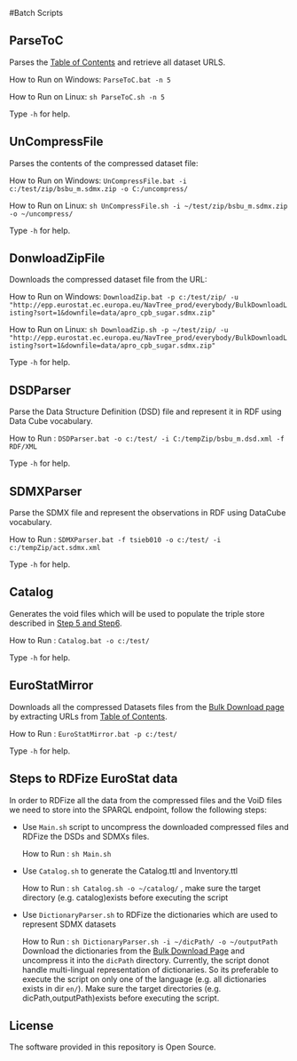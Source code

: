 #Batch Scripts

## ParseToC
Parses the [Table of Contents](http://epp.eurostat.ec.europa.eu/NavTree_prod/everybody/BulkDownloadListing?sort=1&amp;file=table_of_contents.xml "Bulk Download") and retrieve all dataset URLS.

How to Run on Windows: `ParseToC.bat -n 5`

How to Run on Linux: `sh ParseToC.sh -n 5`

Type `-h` for help.

## UnCompressFile
Parses the contents of the compressed dataset file:

How to Run on Windows: `UnCompressFile.bat -i c:/test/zip/bsbu_m.sdmx.zip -o C:/uncompress/`

How to Run on Linux: `sh UnCompressFile.sh -i ~/test/zip/bsbu_m.sdmx.zip -o ~/uncompress/`

Type `-h` for help.

## DonwloadZipFile
Downloads the compressed dataset file from the URL:

How to Run on Windows: `DownloadZip.bat -p c:/test/zip/ -u "http://epp.eurostat.ec.europa.eu/NavTree_prod/everybody/BulkDownloadListing?sort=1&downfile=data/apro_cpb_sugar.sdmx.zip"`

How to Run on Linux: `sh DownloadZip.sh -p ~/test/zip/ -u "http://epp.eurostat.ec.europa.eu/NavTree_prod/everybody/BulkDownloadListing?sort=1&downfile=data/apro_cpb_sugar.sdmx.zip"`

Type `-h` for help.

## DSDParser
Parse the Data Structure Definition (DSD) file and represent it in RDF using Data Cube vocabulary.

How to Run : `DSDParser.bat -o c:/test/ -i C:/tempZip/bsbu_m.dsd.xml -f RDF/XML`

Type `-h` for help.

## SDMXParser
Parse the SDMX file and represent the observations in RDF using DataCube vocabulary.

How to Run : `SDMXParser.bat -f tsieb010 -o c:/test/ -i c:/tempZip/act.sdmx.xml`

Type `-h` for help.

## Catalog
Generates the void files which will be used to populate the triple store described in [Step 5 and Step6](https://github.com/LATC/EU-data-cloud/blob/master/institutions/Eurostat/design/workflow.md).

How to Run : `Catalog.bat -o c:/test/`

Type `-h` for help.

## EuroStatMirror
Downloads all the compressed Datasets files from the [Bulk Download page](http://epp.eurostat.ec.europa.eu/NavTree_prod/everybody/BulkDownloadListing) by extracting URLs from [Table of Contents](http://epp.eurostat.ec.europa.eu/NavTree_prod/everybody/BulkDownloadListing?sort=1&amp;file=table_of_contents.xml "Bulk Download").

How to Run : `EuroStatMirror.bat -p c:/test/`

Type `-h` for help.

## Steps to RDFize EuroStat data
In order to RDFize all the data from the compressed files and the VoiD files we need to store into the SPARQL endpoint, follow the following steps:

* Use `Main.sh` script to uncompress the downloaded compressed files and RDFize the DSDs and SDMXs files.
	
	How to Run : `sh Main.sh`
* Use `Catalog.sh` to generate the Catalog.ttl and Inventory.ttl
	
	How to Run : `sh Catalog.sh -o ~/catalog/` , make sure the target directory (e.g. catalog)exists before executing the script
* Use `DictionaryParser.sh` to RDFize the dictionaries which are used to represent SDMX datasets
	
	How to Run : `sh DictionaryParser.sh -i ~/dicPath/ -o ~/outputPath` 
	Download the dictionaries from the [Bulk Download Page](http://epp.eurostat.ec.europa.eu/NavTree_prod/everybody/BulkDownloadListing?sort=1&file=dic%2Fall_dic.zip) and uncompress it into the `dicPath` directory. Currently, the script donot handle multi-lingual representation of dictionaries. So its preferable to execute the script on only one of the language (e.g. all dictionaries exists in dir `en/`).
	Make sure the target directories (e.g. dicPath,outputPath)exists before executing the script.

## License

The software provided in this repository is Open Source.